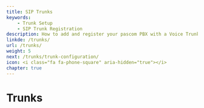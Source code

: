```yaml
---
title: SIP Trunks
keywords:
    - Trunk Setup
    - SIP Trunk Registration
description: How to add and register your pascom PBX with a Voice Trunk.
linkde: /trunks/
url: /trunks/
weight: 5
next: /trunks/trunk-configuration/
icon: <i class="fa fa-phone-square" aria-hidden="true"></i>
chapter: true
---
```



# Trunks
